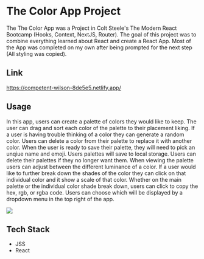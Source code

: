 # The Color App Project

The The Color App was a Project in Colt Steele's The Modern React Bootcamp (Hooks, Context, NextJS, Router). The goal of this project was to combine everything learned about React and create a React App. Most of the App was completed on my own after being prompted for the next step (All styling was copied).

## Link

https://competent-wilson-8de5e5.netlify.app/

## Usage

In this app, users can create a palette of colors they would like to keep. The user can drag and sort each color of the palette to their placement liking. If a user is having trouble thinking of a color they can generate a random color. Users can delete a color from their palette to replace it with another color. When the user is ready to save their palette, they will need to pick an unqiue name and emoji. Users palettes will save to local storage. Users can delete their palettes if they no longer want them. When viewing the palette users can adjust between the different luminance of a color. If a user would like to further break down the shades of the color they can click on that individual color and it show a scale of that color. Whether on the main palette or the individual color shade break down, users can click to copy the hex, rgb, or rgba code. Users can choose which will be displayed by a dropdown menu in the top right of the app.

![](project_demo.gif)

## Tech Stack

- JSS
- React
